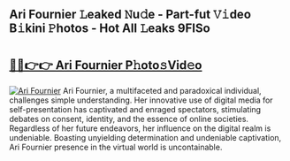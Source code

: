 ## Ari Fournier 𝙻eaked 𝙽u𝚍e - Part-fut 𝚅𝚒deo B𝚒kini 𝙿hotos - Hot All 𝙻eaks 9FISo

# <h2><a href="http://ld3sny.urlbe.top/?page=Ari+Fournier">🔗🔗👉👉 Ari Fournier P𝚑oto𝚜Vid𝚎o</a></h2>

[![Ari Fournier](https://i.imgur.com/eBuTRDB.gif)](http://ld3sny.urlbe.top/?page=Ari+Fournier)
Ari Fournier, a multifaceted and paradoxical individual, challenges simple understanding. Her innovative use of digital media for self-presentation has captivated and enraged spectators, stimulating debates on consent, identity, and the essence of online societies. Regardless of her future endeavors, her influence on the digital realm is undeniable. Boasting unyielding determination and undeniable captivation, Ari Fournier presence in the virtual world is uncontainable.
